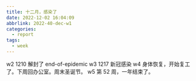 ```yaml
---
title: 十二月，感染了
date: 2022-12-02 16:04:09
abbrlink: 2022-40-dec-w1
categories:
  - report
tags:
  - week
---
```


w2 1210 解封了 end-of-epidemic
w3 1217 新冠感染
w4 身体恢复，开始复工了。下周回办公室。周末圣诞节。
w5 第 52 周，一年结束了。
